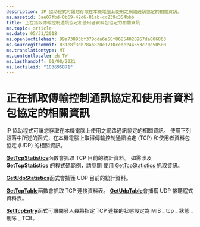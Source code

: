 ```yaml
---
description: IP 協助程式可讓您存取在本機電腦上使用之網路通訊協定的相關資訊。
ms.assetid: 3ae07fbd-0b69-42d6-81ab-cc239c354bbb
title: 正在抓取傳輸控制通訊協定和使用者資料包協定的相關資訊
ms.topic: article
ms.date: 05/31/2018
ms.openlocfilehash: 99a73893bf379dda6a58f86854028967da806863
ms.sourcegitcommit: 831e8f3db78ab820e1710cede244553c70e50500
ms.translationtype: MT
ms.contentlocale: zh-TW
ms.lasthandoff: 01/08/2021
ms.locfileid: "103695871"
---
```

# <a name="retrieving-information-about-the-transmission-control-protocol-and-the-user-datagram-protocol"></a>正在抓取傳輸控制通訊協定和使用者資料包協定的相關資訊

IP 協助程式可讓您存取在本機電腦上使用之網路通訊協定的相關資訊。 使用下列段落中所述的函式，在本機電腦上取得傳輸控制通訊協定 (TCP) 和使用者資料包協定 (UDP) 的相關資訊。

[**GetTcpStatistics**](/windows/desktop/api/Iphlpapi/nf-iphlpapi-gettcpstatistics)函數會抓取 TCP 目前的統計資料。 如需涉及 **GetTcpStatistics** 的程式碼範例，請參閱 [使用 GetTcpStatistics 抓取資訊](retrieving-information-using-gettcpstatistics.md)。

[**GetUdpStatistics**](/windows/desktop/api/Iphlpapi/nf-iphlpapi-getudpstatistics)函式會捕獲 UDP 目前的統計資料。

[**GetTcpTable**](/windows/desktop/api/Iphlpapi/nf-iphlpapi-gettcptable)函數會抓取 TCP 連接資料表。 [**GetUdpTable**](/windows/desktop/api/Iphlpapi/nf-iphlpapi-getudptable)會捕獲 UDP 接聽程式資料表。

[**SetTcpEntry**](/windows/desktop/api/Iphlpapi/nf-iphlpapi-settcpentry)函式可讓開發人員將指定 TCP 連接的狀態設定為 MIB \_ tcp \_ 狀態 \_ 刪除 \_ TCB。

 

 




